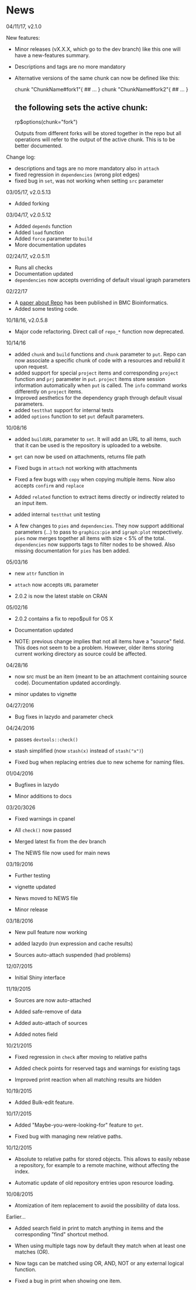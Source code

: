 
# News


04/11/17, v2.1.0

New features:

+ Minor releases (vX.X.X, which go to the dev branch) like this one
  will have a new-features summary.
+ Descriptions and tags are no more mandatory
+ Alternative versions of the same chunk can now be defined like this:

	chunk "ChunkName#fork1"{
		## ...
	}
	chunk "ChunkName#fork2"{
		## ...
	}
	## the following sets the active chunk:
	rp$options(chunk="fork")

	Outputs from different forks will be stored together in the repo
	but all operations will refer to the output of the active
	chunk. This is to be better documented.


Change log:

+ descriptions and tags are no more mandatory also in `attach`
+ fixed regression in `dependencies` (wrong plot edges)
+ fixed bug in `set`, was not working when setting `src` parameter


03/05/17, v2.0.5.13

+ Added forking

03/04/17, v2.0.5.12

+ Added `depends` function
+ Added `load` function
+ Added `force` parameter to `build`
+ More documentation updates


02/24/17, v2.0.5.11

+ Runs all checks
+ Documentation updated
+ `dependencies` now accepts overriding of default visual igraph
  parameters


02/22/17

+ A [paper about Repo](http://rdcu.be/pklt) has been published in BMC
  Bioinformatics.
+ Added some testing code.


10/18/16, v2.0.5.8

+ Major code refactoring. Direct call of `repo_*` function now
deprecated.


10/14/16

+ added `chunk` and `build` functions and `chunk` parameter to
  `put`. Repo can now associate a specific chunk of code with a
  resources and rebuild it upon request.
+ added support for special `project` items and corresponding
  `project` function and `prj` parameter in `put`. `project` items
  store session information automatically when `put` is called. The
  `info` command works differently on `project` items.
+ Improved aesthetics for the dependency graph through default visual
  parameters.
+ added `testthat` support for internal tests
+ added `options` function to set `put` default parameters.


10/08/16

+ added `buildURL` parameter to `set`. It will add an URL to all
items, such that it can be used is the repository is uploaded to a
website.

+ `get` can now be used on attachments, returns file path

+ Fixed bugs in `attach` not working with attachments

+ Fixed a few bugs with `copy` when copying multiple items. Now also
accepts `confirm` and `replace`

+ Added `related` function to extract items directly or indirectly
related to an input item.

+ added internal `testthat` unit testing

+ A few changes to `pies` and `dependencies`. They now support
additional parameters (...) to pass to `graphics:pie` and
`igraph:plot` respectively. `pies` now merges together all items with
size < 5% of the total. `dependencies` now supports tags to filter
nodes to be showed. Also missing documentation for `pies` has ben
added.


05/03/16

+ new `attr` function in

+ `attach` now accepts `URL` parameter

+ 2.0.2 is now the latest stable on CRAN


05/02/16

+ 2.0.2 contains a fix to repo$pull for OS X

+ Documentation updated

+ NOTE: previous change implies that not all items have a "source"
field. This does not seem to be a problem. However, older items
storing current working directory as source could be affected.


04/28/16

+ now src must be an item (meant to be an attachment containing source
code). Documentation updated accordingly.

+ minor updates to vignette


04/27/2016

+ Bug fixes in lazydo and parameter check


04/24/2016

+ passes `devtools::check()`

+ stash simplified (now `stash(x)` instead of `stash("x")`)

+ Fixed bug when replacing entries due to new scheme for naming files.


01/04/2016

+ Bugfixes in lazydo

+ Minor additions to docs


03/20/3026

+ Fixed warnings in cpanel

+ All `check()` now passed

+ Merged latest fix from the dev branch

+ The NEWS file now used for main news


03/19/2016

+ Further testing

+ vignette updated

+ News moved to NEWS file

+ Minor release


03/18/2016

+ New pull feature now working

+ added lazydo (run expression and cache results)

+ Sources auto-attach suspended (had problems)


12/07/2015

+ Initial Shiny interface


11/19/2015

+ Sources are now auto-attached

+ Added safe-remove of data

+ Added auto-attach of sources

+ Added notes field


10/21/2015

+ Fixed regression in `check` after moving to relative paths

+ Added check points for reserved tags and warnings for existing tags

+ Improved print reaction when all matching results are hidden


10/19/2015

+ Added Bulk-edit feature.


10/17/2015

+ Added "Maybe-you-were-looking-for" feature to `get`.

+ Fixed bug with managing new relative paths.


10/12/2015

+ Absolute to relative paths for stored objects. This allows to easily
rebase a repository, for example to a remote machine, without affecting
the index.

+ Automatic update of old repository entries upon resource loading.


10/08/2015

+ Atomization of item replacement to avoid the possibility of data
loss.

Earlier...

+ Added search field in print to match anything in items and the
corresponding "find" shortcut method.

+ When using multiple tags now by default they match when at least one
matches (OR).

+ Now tags can be matched using OR, AND, NOT or any external logical
function.

+ Fixed a bug in print when showing one item.

